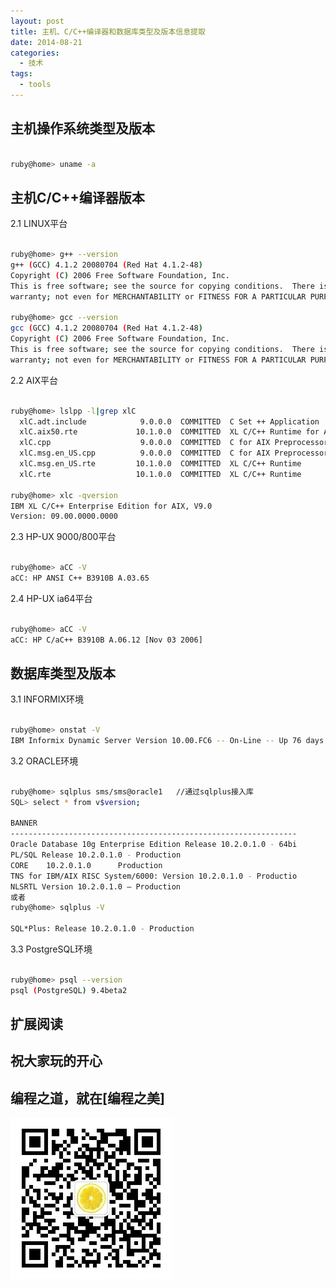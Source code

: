 ```yaml
---
layout: post
title: 主机、C/C++编译器和数据库类型及版本信息提取
date: 2014-08-21
categories:
  - 技术
tags:
  - tools
---
```


## 主机操作系统类型及版本

```bash

ruby@home> uname -a
```

## 主机C/C++编译器版本

2.1 LINUX平台

```bash

ruby@home> g++ --version
g++ (GCC) 4.1.2 20080704 (Red Hat 4.1.2-48)
Copyright (C) 2006 Free Software Foundation, Inc.
This is free software; see the source for copying conditions.  There is NO
warranty; not even for MERCHANTABILITY or FITNESS FOR A PARTICULAR PURPOSE.

ruby@home> gcc --version
gcc (GCC) 4.1.2 20080704 (Red Hat 4.1.2-48)
Copyright (C) 2006 Free Software Foundation, Inc.
This is free software; see the source for copying conditions.  There is NO
warranty; not even for MERCHANTABILITY or FITNESS FOR A PARTICULAR PURPOSE
```

2.2 AIX平台

```bash

ruby@home> lslpp -l|grep xlC
  xlC.adt.include            9.0.0.0  COMMITTED  C Set ++ Application
  xlC.aix50.rte             10.1.0.0  COMMITTED  XL C/C++ Runtime for AIX 5.3
  xlC.cpp                    9.0.0.0  COMMITTED  C for AIX Preprocessor
  xlC.msg.en_US.cpp          9.0.0.0  COMMITTED  C for AIX Preprocessor
  xlC.msg.en_US.rte         10.1.0.0  COMMITTED  XL C/C++ Runtime
  xlC.rte                   10.1.0.0  COMMITTED  XL C/C++ Runtime

ruby@home> xlc -qversion
IBM XL C/C++ Enterprise Edition for AIX, V9.0
Version: 09.00.0000.0000
```

2.3 HP-UX 9000/800平台

```bash

ruby@home> aCC -V
aCC: HP ANSI C++ B3910B A.03.65
```

2.4 HP-UX ia64平台

```bash

ruby@home> aCC -V
aCC: HP C/aC++ B3910B A.06.12 [Nov 03 2006]
```

## 数据库类型及版本

3.1 INFORMIX环境

```bash

ruby@home> onstat -V
IBM Informix Dynamic Server Version 10.00.FC6 -- On-Line -- Up 76 days 00:16:38 -- 4211284 Kbytes
```

3.2 ORACLE环境

```bash

ruby@home> sqlplus sms/sms@oracle1   //通过sqlplus接入库
SQL> select * from v$version;

BANNER
----------------------------------------------------------------
Oracle Database 10g Enterprise Edition Release 10.2.0.1.0 - 64bi
PL/SQL Release 10.2.0.1.0 - Production
CORE    10.2.0.1.0      Production
TNS for IBM/AIX RISC System/6000: Version 10.2.0.1.0 - Productio
NLSRTL Version 10.2.0.1.0 – Production
或者
ruby@home> sqlplus -V

SQL*Plus: Release 10.2.0.1.0 - Production
```

3.3 PostgreSQL环境

```bash

ruby@home> psql --version
psql (PostgreSQL) 9.4beta2
```


## 扩展阅读


## 祝大家玩的开心

## 编程之道，就在[编程之美]

![编程之美](/img/weixin_qr.jpg)

